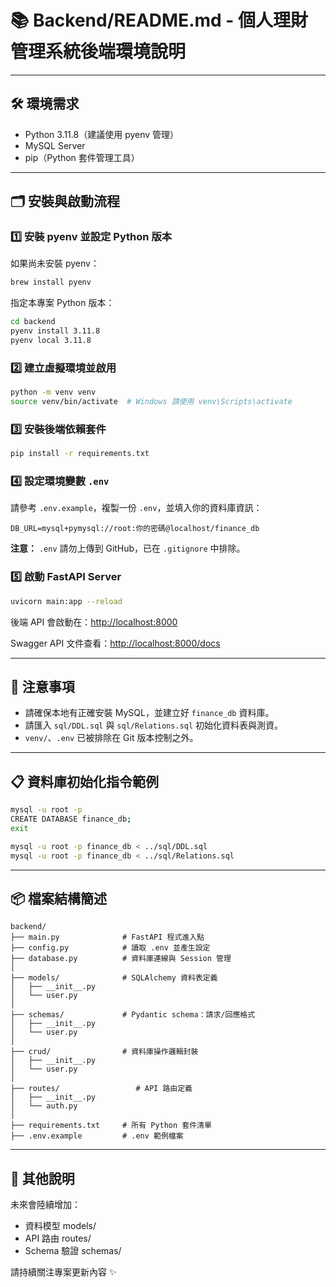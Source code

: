 # 📚 Backend/README.md - 個人理財管理系統後端環境說明

---

## 🛠️ 環境需求

- Python 3.11.8（建議使用 pyenv 管理）
- MySQL Server
- pip（Python 套件管理工具）

---

## 🗂️ 安裝與啟動流程

### 1️⃣ 安裝 pyenv 並設定 Python 版本

如果尚未安裝 pyenv：

```bash
brew install pyenv
```

指定本專案 Python 版本：

```bash
cd backend
pyenv install 3.11.8
pyenv local 3.11.8
```

### 2️⃣ 建立虛擬環境並啟用

```bash
python -m venv venv
source venv/bin/activate  # Windows 請使用 venv\Scripts\activate
```

### 3️⃣ 安裝後端依賴套件

```bash
pip install -r requirements.txt
```

### 4️⃣ 設定環境變數 `.env`

請參考 `.env.example`，複製一份 `.env`，並填入你的資料庫資訊：

```env
DB_URL=mysql+pymysql://root:你的密碼@localhost/finance_db
```

**注意：** `.env` 請勿上傳到 GitHub，已在 `.gitignore` 中排除。

### 5️⃣ 啟動 FastAPI Server

```bash
uvicorn main:app --reload
```

後端 API 會啟動在：[http://localhost:8000](http://localhost:8000)

Swagger API 文件查看：[http://localhost:8000/docs](http://localhost:8000/docs)

---

## 🧹 注意事項

- 請確保本地有正確安裝 MySQL，並建立好 `finance_db` 資料庫。
- 請匯入 `sql/DDL.sql` 與 `sql/Relations.sql` 初始化資料表與測資。
- `venv/`、`.env` 已被排除在 Git 版本控制之外。

---

## 📋 資料庫初始化指令範例

```bash
mysql -u root -p
CREATE DATABASE finance_db;
exit

mysql -u root -p finance_db < ../sql/DDL.sql
mysql -u root -p finance_db < ../sql/Relations.sql
```

---

## 📦 檔案結構簡述

```plaintext
backend/
├── main.py              # FastAPI 程式進入點
├── config.py            # 讀取 .env 並產生設定
├── database.py          # 資料庫連線與 Session 管理
│
├── models/              # SQLAlchemy 資料表定義
│   ├── __init__.py
│   └── user.py
│
├── schemas/             # Pydantic schema：請求/回應格式
│   ├── __init__.py
│   └── user.py
│
├── crud/                # 資料庫操作邏輯封裝
│   ├── __init__.py
│   └── user.py
│
├── routes/                 # API 路由定義
│   ├── __init__.py
│   └── auth.py
│
├── requirements.txt     # 所有 Python 套件清單
├── .env.example         # .env 範例檔案

```

---

## 🚀 其他說明

未來會陸續增加：

- 資料模型 models/
- API 路由 routes/
- Schema 驗證 schemas/

請持續關注專案更新內容 ✨
